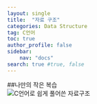 ```yaml
---
layout: single
title:  "자료 구조"
categories: Data Structure
tag: C언어
toc: true
author_profile: false
sidebar:
    nav: "docs"
search: true #true, false
---
```


##나만의 작은 복습  
![C언어로 쉽게 풀어쓴 자료구조]({{site.url}}/images/DataStructure.jpg)
